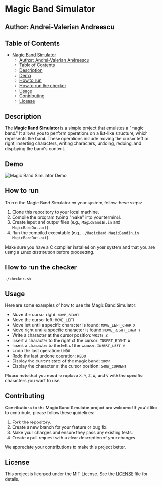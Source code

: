 # Magic Band Simulator

## Author: Andrei-Valerian Andreescu

## Table of Contents

- [Magic Band Simulator](#magic-band-simulator)
  - [Author: Andrei-Valerian Andreescu](#author-andrei-valerian-andreescu)
  - [Table of Contents](#table-of-contents)
  - [Description](#description)
  - [Demo](#demo)
  - [How to run](#how-to-run)
  - [How to run the checker](#how-to-run-the-checker)
  - [Usage](#usage)
  - [Contributing](#contributing)
  - [License](#license)

## Description

The **Magic Band Simulator** is a simple project that emulates a "magic band." It allows you to perform operations on a list-like structure, which represents the band. These operations include moving the cursor left or right, inserting characters, writing characters, undoing, redoing, and displaying the band's content.

## Demo

![Magic Band Simulator Demo](demo.gif)

## How to run

To run the Magic Band Simulator on your system, follow these steps:

1. Clone this repository to your local machine.
2. Compile the program typing "make" into your terminal.
3. Create input and output files (e.g., `MagicBandIn.in` and `MagicBandOut.out`).
4. Run the compiled executable (e.g., `./MagicBand MagicBandIn.in MagicBandOut.out`).

Make sure you have a C compiler installed on your system and that you are using a Linux distribution before proceeding.

## How to run the checker

```bash
./checker.sh
```

## Usage

Here are some examples of how to use the Magic Band Simulator:

- Move the cursor right: `MOVE_RIGHT`
- Move the cursor left: `MOVE_LEFT`
- Move left until a specific character is found: `MOVE_LEFT_CHAR X`
- Move right until a specific character is found: `MOVE_RIGHT_CHAR Y`
- Write a character at the cursor position: `WRITE Z`
- Insert a character to the right of the cursor: `INSERT_RIGHT W`
- Insert a character to the left of the cursor: `INSERT_LEFT V`
- Undo the last operation: `UNDO`
- Redo the last undone operation: `REDO`
- Display the current state of the magic band: `SHOW`
- Display the character at the cursor position: `SHOW_CURRENT`

Please note that you need to replace `X`, `Y`, `Z`, `W`, and `V` with the specific characters you want to use.

## Contributing

Contributions to the Magic Band Simulator project are welcome! If you'd like to contribute, please follow these guidelines:

1. Fork the repository.
2. Create a new branch for your feature or bug fix.
3. Make your changes and ensure they pass any existing tests.
4. Create a pull request with a clear description of your changes.

We appreciate your contributions to make this project better.

## License

This project is licensed under the MIT License. See the [LICENSE](LICENSE) file for details.

